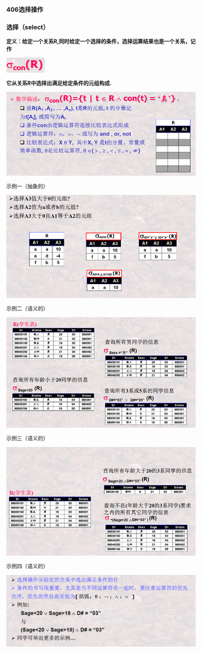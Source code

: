 ### 406选择操作

### 选择（select）

**定义：给定一个关系R,同时给定一个选择的条件，选择运算结果也是一个关系，记作**

**![image-20201215170453665](406选择操作.assets/image-20201215170453665.png)**

**它从关系R中选择出满足给定条件的元组构成.**

![image-20201215170558474](406选择操作.assets/image-20201215170558474.png)



示例一（抽象的）

![image-20201215170730013](406选择操作.assets/image-20201215170730013.png)

示例二（语义的）

![image-20201215170754081](406选择操作.assets/image-20201215170754081.png)

示例三（语义的）

![image-20201215170808463](406选择操作.assets/image-20201215170808463.png)



示例四（语义的）

![image-20201215170859343](406选择操作.assets/image-20201215170859343.png)